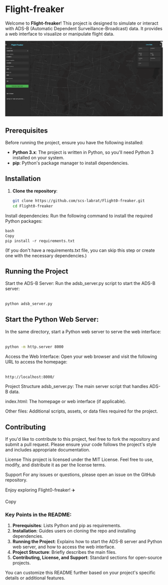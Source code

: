 # Flight-freaker

Welcome to **Flight-freaker**! This project is designed to simulate or interact with ADS-B (Automatic Dependent Surveillance-Broadcast) data. It provides a web interface to visualize or manipulate flight data.

[![Demo Vid](screeny.png)](https://www.youtube.com/watch?v=N_fD6_eGAa0) 
## Prerequisites

Before running the project, ensure you have the following installed:

- **Python 3.x**: The project is written in Python, so you'll need Python 3 installed on your system.
- **pip**: Python's package manager to install dependencies.

## Installation

1. **Clone the repository**:
   ```bash
   git clone https://github.com/scs-labrat/Flight0-freaker.git
   cd Flight0-freaker
   ```

Install dependencies:
Run the following command to install the required Python packages:

``` 
bash
Copy
pip install -r requirements.txt
``` 

(If you don't have a requirements.txt file, you can skip this step or create one with the necessary dependencies.)


## Running the Project
Start the ADS-B Server:
Run the adsb_server.py script to start the ADS-B server:

```bash

python adsb_server.py
```

## Start the Python Web Server:
In the same directory, start a Python web server to serve the web interface:

```bash

python -m http.server 8000
```
Access the Web Interface:
Open your web browser and visit the following URL to access the homepage:

```bash

http://localhost:8000/
```
Project Structure
adsb_server.py: The main server script that handles ADS-B data.

index.html: The homepage or web interface (if applicable).

Other files: Additional scripts, assets, or data files required for the project.

## Contributing
If you'd like to contribute to this project, feel free to fork the repository and submit a pull request. Please ensure your code follows the project's style and includes appropriate documentation.

License
This project is licensed under the MIT License. Feel free to use, modify, and distribute it as per the license terms.

Support
For any issues or questions, please open an issue on the GitHub repository.

Enjoy exploring Flight0-freaker! ✈️

Copy

### Key Points in the README:
1. **Prerequisites**: Lists Python and pip as requirements.
2. **Installation**: Guides users on cloning the repo and installing dependencies.
3. **Running the Project**: Explains how to start the ADS-B server and Python web server, and how to access the web interface.
4. **Project Structure**: Briefly describes the main files.
5. **Contributing, License, and Support**: Standard sections for open-source projects.

You can customize this README further based on your project's specific details or additional features.